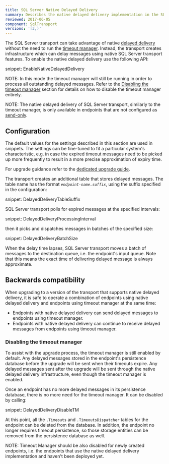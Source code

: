 ```yaml
---
title: SQL Server Native Delayed Delivery
summary: Describes the native delayed delivery implementation in the SQL Server transport
reviewed: 2017-06-05
component: SqlTransport
versions: '[3,)'
---
```


The SQL Server transport can take advantage of native [delayed delivery](/nservicebus/messaging/delayed-delivery.md) without the need to run the [timeout manager](/nservicebus/messaging/timeout-manager.md). Instead, the transport creates infrastructure which can delay messages using native SQL Server transport features. To enable the native delayed delivery use the following API:

snippet: EnableNativeDelayedDelivery

NOTE: In this mode the timeout manager will still be running in order to process all outstanding delayed messages. Refer to the [Disabling the timeout manager](/transports/sql/native-delayed-delivery.md#backwards-compatibility-disabling-the-timeout-manager) section for details on how to disable the timeout manager entirely.

NOTE: The native delayed delivery of SQL Server transport, similarly to the timeout manager, is only available in endpoints that are not configured as [send-only](https://docs.particular.net/nservicebus/hosting/#self-hosting-send-only-hosting).


## Configuration

The default values for the settings described in this section are used in snippets. The settings can be fine-tuned to fit a particular system's characteristic, e.g. in case the expired timeout messages need to be picked up more frequently to result in a more precise approximation of expiry time.

For upgrade guidance refer to the [dedicated upgrade guide](/transports/upgrades/sqlserver-3to31.md).

The transport creates an additional table that stores delayed messages. The table name has the format _`endpoint-name.suffix`_, using the suffix specified in the configuration:

snippet: DelayedDeliveryTableSuffix

SQL Server transport polls for expired messages at the specified intervals:

snippet: DelayedDeliveryProcessingInterval

then it picks and dispatches messages in batches of the specified size:

snippet: DelayedDeliveryBatchSize

When the delay time lapses, SQL Server transport moves a batch of messages to the destination queue, i.e. the endpoint's input queue. Note that this means the exact time of delivering delayed message is always approximate.


## Backwards compatibility

When upgrading to a version of the transport that supports native delayed delivery, it is safe to operate a combination of endpoints using native delayed delivery and endpoints using timeout manager at the same time:

 * Endpoints with native delayed delivery can send delayed messages to endpoints using timeout manager. 
 * Endpoints with native delayed delivery can continue to receive delayed messages from endpoints using timeout manager.


### Disabling the timeout manager

To assist with the upgrade process, the timeout manager is still enabled by default. Any delayed messages stored in the endpoint's persistence database before the upgrade will be sent when their timeouts expire. Any delayed messages sent after the upgrade will be sent through the native delayed delivery infrastructure, even though the timeout manager is enabled.

Once an endpoint has no more delayed messages in its persistence database, there is no more need for the timeout manager. It can be disabled by calling:

snippet: DelayedDeliveryDisableTM

At this point, all the `.Timeouts` and `.TimeoutsDispatcher` tables for the endpoint can be deleted from the database. In addition, the endpoint no longer requires timeout persistence, so those storage entities can be removed from the persistence database as well.

NOTE: Timeout Manager should be also disabled for newly created endpoints, i.e. the endpoints that use the native delayed delivery implementation and haven't been deployed yet.
